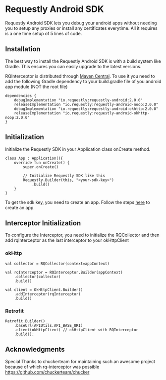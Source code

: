 # Requestly Android SDK
Requestly Android SDK lets you debug your android apps without needing you to setup any proxies or install any certificates everytime. All it requires is a one time setup of 5 lines of code.

## Installation
The best way to install the Requestly Android SDK is with a build system like Gradle. This ensures you can easily upgrade to the latest versions.

RQInterceptor is distributed through [Maven Central](https://search.maven.org/search?q=io.requestly%20-library). To use it you need to add the following Gradle dependency to your build.gradle file of you android app module (NOT the root file)

```
dependencies {
    debugImplementation "io.requestly:requestly-android:2.0.0"
    releaseImplementation "io.requestly:requestly-android-noop:2.0.0"
    debugImplementation "io.requestly:requestly-android-okhttp:2.0.0"
    releaseImplementation "io.requestly:requestly-android-okhttp-noop:2.0.0"
}
```

## Initialization
Initialize the Requestly SDK in your Application class onCreate method.

```
class App : Application(){
    override fun onCreate() {
        super.onCreate()
        
        // Initialize Requestly SDK like this
        Requestly.Builder(this, "<your-sdk-key>")
            .build()
    }
}
```

To get the sdk key, you need to create an app. Follow the steps [here](https://docs.requestly.io/android/tutorial/create-app) to create an app.

## Interceptor Initialization
To configure the Interceptor, you need to initialize the RQCollector and then add rqInterceptor as the last interceptor to your okHttpClient

### okHttp
```
val collector = RQCollector(context=appContext)

val rqInterceptor = RQInterceptor.Builder(appContext)
    .collector(collector)
    .build()
    
val client = OkHttpClient.Builder()
    .addInterceptor(rqInterceptor)
    .build()
```

### Retrofit
```
Retrofit.Builder()
    .baseUrl(APIUtils.API_BASE_URI)
    .client(okHttpClient) // okHttpClient with RQInterceptor
    .build();
```
## Acknowledgments
Special Thanks to chuckerteam for maintaining such an awesome project because of which rq-interceptor was possible
https://github.com/chuckerteam/chucker
